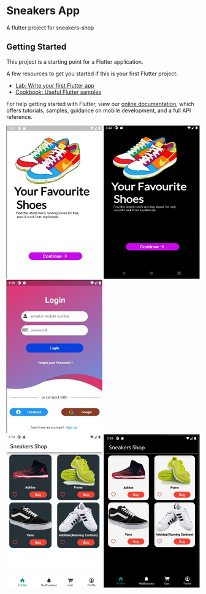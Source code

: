 # Sneakers App

A flutter project for sneakers-shop

## Getting Started

This project is a starting point for a Flutter application.

A few resources to get you started if this is your first Flutter project:

- [Lab: Write your first Flutter app](https://flutter.dev/docs/get-started/codelab)
- [Cookbook: Useful Flutter samples](https://flutter.dev/docs/cookbook)

For help getting started with Flutter, view our
[online documentation](https://flutter.dev/docs), which offers tutorials,
samples, guidance on mobile development, and a full API reference.

<div align="left">
 <img src="https://github.com/PrabeshPP/Sneakers-Shop/blob/master1.1/sneakers/screenshot/sc1.jpg" width="250" height="400">  <img src="https://github.com/PrabeshPP/Sneakers-Shop/blob/master1.1/sneakers/screenshot/sc2.jpg" width="250" height="400">
</div>

<div align="left">
 <img src="https://github.com/PrabeshPP/Sneakers-Shop/blob/master1.1/sneakers/screenshot/login_sc1.jpg" width="250" height="400">  
</div>

<div align="left">
 <img src="https://github.com/PrabeshPP/Sneakers-Shop/blob/master1.1/sneakers/screenshot/h_sc1.jpg" width="250" height="400">  <img src="https://github.com/PrabeshPP/Sneakers-Shop/blob/master1.1/sneakers/screenshot/h_sc2.jpg" width="250" height="400">
</div>







